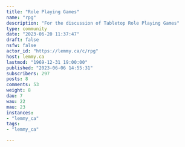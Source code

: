 ```yaml
---
title: "Role Playing Games" 
name: "rpg"
description: "For the discussion of Tabletop Role Playing Games"
type: community
date: "2023-06-20 11:37:47"
draft: false
nsfw: false
actor_id: "https://lemmy.ca/c/rpg"
host: lemmy.ca
lastmod: "1969-12-31 19:00:00"
published: "2023-06-06 14:55:31"
subscribers: 297
posts: 8
comments: 53
weight: 8
dau: 7
wau: 22
mau: 23
instances:
- "lemmy_ca"
tags: 
- "lemmy_ca"

---
```

